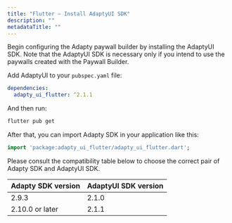 ```yaml
---
title: "Flutter – Install AdaptyUI SDK"
description: ""
metadataTitle: ""
---
```


Begin configuring the Adapty paywall builder by installing the AdaptyUI SDK. Note that the AdaptyUI SDK is necessary only if you intend to use the paywalls created with the Paywall Builder.

Add AdaptyUI to your `pubspec.yaml` file:

```yaml pubspec.yaml
dependencies:
  adapty_ui_flutter: ^2.1.1
```

And then run:

```bash
flutter pub get
```

After that, you can import Adapty SDK in your application like this:

```dart
import 'package:adapty_ui_flutter/adapty_ui_flutter.dart';
```

Please consult the compatibility table below to choose the correct pair of Adapty SDK and AdaptyUI SDK.

| Adapty SDK version | AdaptyUI SDK version |
| :----------------- | :------------------- |
| 2.9.3              | 2.1.0                |
| 2.10.0 or later    | 2.1.1                |